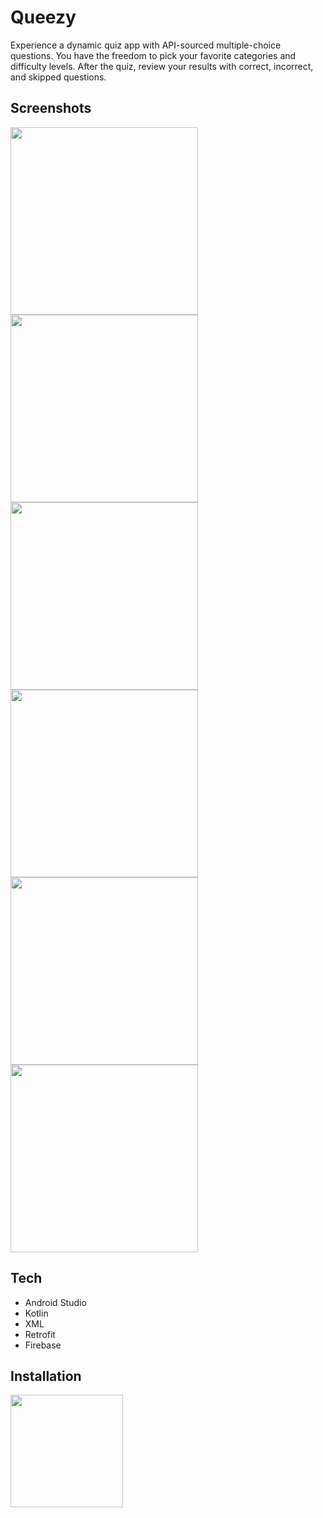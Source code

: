 
# Queezy

Experience a dynamic quiz app with API-sourced multiple-choice questions. You have the freedom to pick your favorite categories and difficulty levels. After the quiz, review your results with correct, incorrect, and skipped questions.

## Screenshots

<!--<img src="https://github.com/the-mr17/Queezy/assets/84731134/901064af-4671-4005-81db-fa00f6c02269" width="300">-->
<img src="https://github.com/the-mr17/Queezy/assets/84731134/21ede26a-8e95-4878-aad0-8eca8af68bfe" width="300">
<img src="https://github.com/the-mr17/Queezy/assets/84731134/70c330cb-e113-437e-b4ef-68e158e5e976" width="300">
<img src="https://github.com/the-mr17/Queezy/assets/84731134/83c3bd95-06a3-467e-b96b-1fe866159e04" width="300">
<img src="https://github.com/the-mr17/Queezy/assets/84731134/2efc7dcb-7be9-44be-ba45-eeb8139edd50" width="300">
<img src="https://github.com/the-mr17/Queezy/assets/84731134/7ee6504e-00b5-4390-877f-1c5fb1d9b0a3" width="300">
<img src="https://github.com/the-mr17/Queezy/assets/84731134/de482a86-e3cb-469a-a31b-fa39fc06f040" width="300">

## Tech

- Android Studio
- Kotlin
- XML
- Retrofit
- Firebase


## Installation
<p>
  <a href="https://play.google.com/store/apps/details?id=com.mr_17.queezy">
    <img src="https://github-production-user-asset-6210df.s3.amazonaws.com/84731134/270086342-c61ce58e-a966-4c91-827d-f328bc335940.png" width="180">
  </a>
</p>
